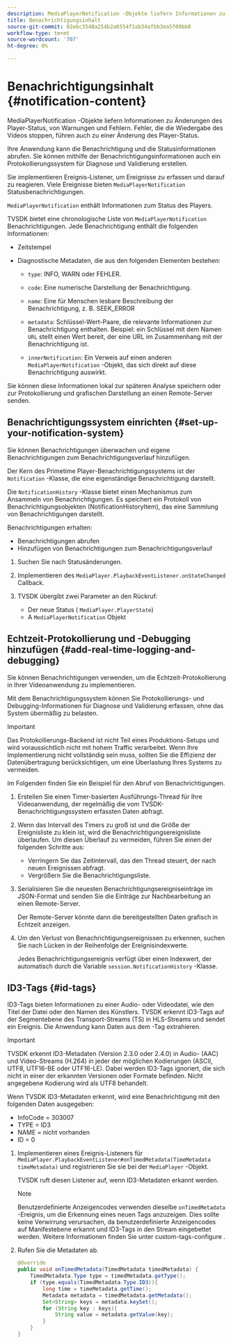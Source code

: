 ```yaml
---
description: MediaPlayerNotification -Objekte liefern Informationen zu Änderungen des Player-Status, von Warnungen und Fehlern. Fehler, die die Wiedergabe des Videos stoppen, führen auch zu einer Änderung des Player-Status.
title: Benachrichtigungsinhalt
source-git-commit: 02ebc3548a254b2a6554f1ab34afbb3ea5f09bb8
workflow-type: tm+mt
source-wordcount: '707'
ht-degree: 0%

---
```


# Benachrichtigungsinhalt {#notification-content}

MediaPlayerNotification -Objekte liefern Informationen zu Änderungen des Player-Status, von Warnungen und Fehlern. Fehler, die die Wiedergabe des Videos stoppen, führen auch zu einer Änderung des Player-Status.

Ihre Anwendung kann die Benachrichtigung und die Statusinformationen abrufen. Sie können mithilfe der Benachrichtigungsinformationen auch ein Protokollierungssystem für Diagnose und Validierung erstellen.

Sie implementieren Ereignis-Listener, um Ereignisse zu erfassen und darauf zu reagieren. Viele Ereignisse bieten `MediaPlayerNotification` Statusbenachrichtigungen.

`MediaPlayerNotification` enthält Informationen zum Status des Players.

TVSDK bietet eine chronologische Liste von `MediaPlayerNotification` Benachrichtigungen. Jede Benachrichtigung enthält die folgenden Informationen:

* Zeitstempel
* Diagnostische Metadaten, die aus den folgenden Elementen bestehen:

   * `type`: INFO, WARN oder FEHLER.
   * `code`: Eine numerische Darstellung der Benachrichtigung.
   * `name`: Eine für Menschen lesbare Beschreibung der Benachrichtigung, z. B. SEEK_ERROR
   * `metadata`: Schlüssel-Wert-Paare, die relevante Informationen zur Benachrichtigung enthalten. Beispiel: ein Schlüssel mit dem Namen `URL` stellt einen Wert bereit, der eine URL im Zusammenhang mit der Benachrichtigung ist.

   * `innerNotification`: Ein Verweis auf einen anderen `MediaPlayerNotification` -Objekt, das sich direkt auf diese Benachrichtigung auswirkt.

Sie können diese Informationen lokal zur späteren Analyse speichern oder zur Protokollierung und grafischen Darstellung an einen Remote-Server senden.

## Benachrichtigungssystem einrichten {#set-up-your-notification-system}

Sie können Benachrichtigungen überwachen und eigene Benachrichtigungen zum Benachrichtigungsverlauf hinzufügen.

Der Kern des Primetime Player-Benachrichtigungssystems ist der `Notification` -Klasse, die eine eigenständige Benachrichtigung darstellt.

Die `NotificationHistory` -Klasse bietet einen Mechanismus zum Ansammeln von Benachrichtigungen. Es speichert ein Protokoll von Benachrichtigungsobjekten (NotificationHistoryItem), das eine Sammlung von Benachrichtigungen darstellt.

Benachrichtigungen erhalten:

* Benachrichtigungen abrufen
* Hinzufügen von Benachrichtigungen zum Benachrichtigungsverlauf

1. Suchen Sie nach Statusänderungen.
1. Implementieren des `MediaPlayer.PlaybackEventListener.onStateChanged` Callback.
1. TVSDK übergibt zwei Parameter an den Rückruf:

   * Der neue Status ( `MediaPlayer.PlayerState`)
   * A `MediaPlayerNotification` Objekt

## Echtzeit-Protokollierung und -Debugging hinzufügen {#add-real-time-logging-and-debugging}

Sie können Benachrichtigungen verwenden, um die Echtzeit-Protokollierung in Ihrer Videoanwendung zu implementieren.

Mit dem Benachrichtigungssystem können Sie Protokollierungs- und Debugging-Informationen für Diagnose und Validierung erfassen, ohne das System übermäßig zu belasten.

>[!IMPORTANT]
>
>Das Protokollierungs-Backend ist nicht Teil eines Produktions-Setups und wird voraussichtlich nicht mit hohem Traffic verarbeitet. Wenn Ihre Implementierung nicht vollständig sein muss, sollten Sie die Effizienz der Datenübertragung berücksichtigen, um eine Überlastung Ihres Systems zu vermeiden.

Im Folgenden finden Sie ein Beispiel für den Abruf von Benachrichtigungen.

1. Erstellen Sie einen Timer-basierten Ausführungs-Thread für Ihre Videoanwendung, der regelmäßig die vom TVSDK-Benachrichtigungssystem erfassten Daten abfragt.

1. Wenn das Intervall des Timers zu groß ist und die Größe der Ereignisliste zu klein ist, wird die Benachrichtigungsereignisliste überlaufen. Um diesen Überlauf zu vermeiden, führen Sie einen der folgenden Schritte aus:

   * Verringern Sie das Zeitintervall, das den Thread steuert, der nach neuen Ereignissen abfragt.
   * Vergrößern Sie die Benachrichtigungsliste.

1. Serialisieren Sie die neuesten Benachrichtigungsereigniseinträge im JSON-Format und senden Sie die Einträge zur Nachbearbeitung an einen Remote-Server.

   Der Remote-Server könnte dann die bereitgestellten Daten grafisch in Echtzeit anzeigen.
1. Um den Verlust von Benachrichtigungsereignissen zu erkennen, suchen Sie nach Lücken in der Reihenfolge der Ereignisindexwerte.

   Jedes Benachrichtigungsereignis verfügt über einen Indexwert, der automatisch durch die Variable `session.NotificationHistory` -Klasse.

## ID3-Tags {#id-tags}

ID3-Tags bieten Informationen zu einer Audio- oder Videodatei, wie den Titel der Datei oder den Namen des Künstlers. TVSDK erkennt ID3-Tags auf der Segmentebene des Transport-Streams (TS) in HLS-Streams und sendet ein Ereignis. Die Anwendung kann Daten aus dem -Tag extrahieren.

>[!IMPORTANT]
>
>TVSDK erkennt ID3-Metadaten (Version 2.3.0 oder 2.4.0) in Audio- (AAC) und Video-Streams (H.264) in jeder der möglichen Kodierungen (ASCII, UTF8, UTF16-BE oder UTF16-LE). Dabei werden ID3-Tags ignoriert, die sich nicht in einer der erkannten Versionen oder Formate befinden. Nicht angegebene Kodierung wird als UTF8 behandelt.

Wenn TVSDK ID3-Metadaten erkennt, wird eine Benachrichtigung mit den folgenden Daten ausgegeben:

* InfoCode = 303007
* TYPE = ID3
* NAME = nicht vorhanden
* ID = 0

1. Implementieren eines Ereignis-Listeners für `MediaPlayer.PlaybackEventListener#onTimedMetadata(TimeMetadata timeMetadata)` und registrieren Sie sie bei der `MediaPlayer` -Objekt.

   TVSDK ruft diesen Listener auf, wenn ID3-Metadaten erkannt werden.

   >[!NOTE]
   >
   >Benutzerdefinierte Anzeigencodes verwenden dieselbe `onTimedMetadata` -Ereignis, um die Erkennung eines neuen Tags anzuzeigen. Dies sollte keine Verwirrung verursachen, da benutzerdefinierte Anzeigencodes auf Manifestebene erkannt und ID3-Tags in den Stream eingebettet werden. Weitere Informationen finden Sie unter custom-tags-configure .

1. Rufen Sie die Metadaten ab.

   ```java
   @Override 
   public void onTimedMetadata(TimedMetadata timedMetadata) { 
       TimedMetadata.Type type = timedMetadata.getType(); 
       if (type.equals(TimedMetadata.Type.ID3)){ 
           long time = timeMetadata.getTime(); 
           Metadata metadata = timedMetadata.getMetadata(); 
           Set<String> keys = metadata.keySet(); 
           for (String key : keys){ 
               String value = metadata.getValue(key); 
           } 
       } 
   }
   ```
